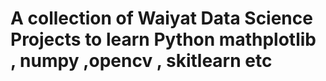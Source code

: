 # A collection of Waiyat Data Science Projects to learn Python mathplotlib , numpy ,opencv , skitlearn etc 
